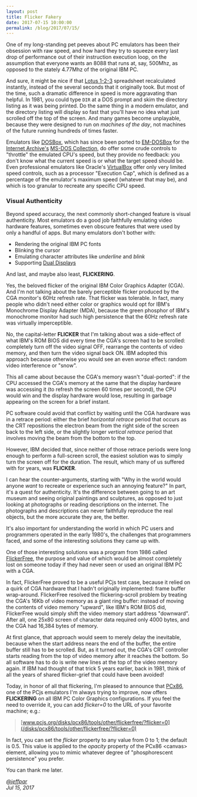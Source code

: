 ```yaml
---
layout: post
title: Flicker Fakery
date: 2017-07-15 10:00:00
permalink: /blog/2017/07/15/
---
```


One of my long-standing pet peeves about PC emulators has been their obsession with raw speed, and how hard they
try to squeeze every last drop of performance out of their instruction execution loop, on the assumption that
everyone wants an 8088 that runs at, say, 500Mhz, as opposed to the stately 4.77Mhz of the original IBM PC.

And sure, it might be nice if that [Lotus 1-2-3](/disks/pcx86/apps/lotus/123/1as/) spreadsheet recalculated instantly,
instead of the several seconds that it originally took.  But most of the time, such a dramatic difference in speed is
more aggravating than helpful.  In 1981, you could type `DIR` at a DOS prompt and skim the directory listing as it was
being printed.  Do the same thing in a modern emulator, and the directory listing will display so fast that you'll have
no idea what just scrolled off the top of the screen.  And many games become unplayable, because they were designed to
run on *machines of the day*, not machines of the future running hundreds of times faster.

Emulators like [DOSBox](https://github.com/Henne/dosbox-svn), which has since been ported to
[EM-DOSBox](https://github.com/dreamlayers/em-dosbox) for the [Internet Archive's](https://archive.org)
[MS-DOS Collection](https://archive.org/details/softwarelibrary_msdos), do offer some crude controls to "throttle"
the emulated CPU's speed, but they provide no feedback: you don't know what the current speed is or what the target
speed should be.  Even professional emulators like Oracle's [VirtualBox](https://www.virtualbox.org/) offer
only very limited speed controls, such as a processor "Execution Cap", which is defined as a percentage of the
emulator's maximum speed (whatever that may be), and which is too granular to recreate any specific CPU speed.

### Visual Authenticity

Beyond speed accuracy, the next commonly short-changed feature is visual authenticity.  Most emulators do a good 
job faithfully emulating video hardware features, sometimes even obscure features that were used by only a handful
of apps.  But many emulators don't bother with:

- Rendering the original IBM PC fonts
- Blinking the cursor
- Emulating character attributes like *underline* and *blink*
- Supporting [Dual Displays](/devices/pcx86/machine/5150/dual/64kb/)

And last, and maybe also least, **FLICKERING**.

Yes, the beloved flicker of the original IBM Color Graphics Adapter (CGA).  And I'm not talking about the
barely perceptible flicker produced by the CGA monitor's 60Hz refresh rate.  That flicker was tolerable.  In fact,
many people who didn't need either color or graphics would opt for IBM's Monochrome Display Adapter (MDA), because
the green phosphor of IBM's monochrome monitor had such high persistence that the 60Hz refresh rate was virtually
imperceptible.

No, the capital-letter **FLICKER** that I'm talking about was a side-effect of what IBM's ROM BIOS did every time the
CGA's screen had to be scrolled: completely turn off the video signal OFF, rearrange the contents of video memory, and
then turn the video signal back ON.  IBM adopted this approach because otherwise you would see an even *worse* effect:
random video interference or "snow".

This all came about because the CGA's memory wasn't "dual-ported": if the CPU accessed the CGA's memory at the same
that the display hardware was accessing it (to refresh the screen 60 times per second), the CPU would win and the
display hardware would lose, resulting in garbage appearing on the screen for a brief instant.

PC software could avoid that conflict by waiting until the CGA hardware was in a retrace period: either the brief
*horizontal retrace* period that occurs as the CRT repositions the electron beam from the right side of the screen
back to the left side, or the slightly longer *vertical retrace* period that involves moving the beam from the bottom
to the top.

However, IBM decided that, since neither of those retrace periods were long enough to perform a full-screen scroll,
the easiest solution was to simply turn the screen off for the duration.  The result, which many of us suffered with
for years, was **FLICKER**.

I can hear the counter-arguments, starting with "Why in the world would anyone *want* to recreate or experience such
an annoying feature?"  In part, it's a quest for authenticity.  It's the difference between going to an art museum
and seeing original paintings and sculptures, as opposed to just looking at photographs or reading descriptions on the
internet.  The photographs and descriptions can never faithfully reproduce the real objects, but the more accurate
they are, the better.

It's also important for understanding the world in which PC users and programmers operated in the early 1980's, the
challenges that programmers faced, and some of the interesting solutions they came up with.

One of those interesting solutions was a program from 1986 called [FlickerFree](/disks/pcx86/tools/other/flickerfree/),
the purpose and value of which would be almost completely lost on someone today if they had never seen or used an original
IBM PC with a CGA.

In fact, FlickerFree proved to be a useful PCjs test case, because it relied on a quirk of CGA hardware that I
hadn't originally implemented: frame buffer wrap-around.  FlickerFree resolved the flickering-scroll problem by
treating the CGA's 16Kb of video memory as a giant ring buffer: instead of moving the contents of video memory
"upward", like IBM's ROM BIOS did, FlickerFree would simply shift the video memory start address "downward".  After
all, one 25x80 screen of character data required only 4000 bytes, and the CGA had 16,384 bytes of memory.

At first glance, that approach would seem to merely delay the inevitable, because when the start address nears
the end of the buffer, the entire buffer still has to be scrolled.  But, as it turned out, the CGA's CRT controller
starts reading from the top of video memory after it reaches the bottom.  So all software has to do is write
new lines at the top of the video memory again.  If IBM had thought of that trick 5 years earlier, back in 1981,
think of all the years of shared flicker-grief that could have been avoided!

Today, in honor of all that flickering, I'm pleased to announce that [PCx86](/devices/pcx86/machine/), one of the
PCjs emulators I'm always trying to improve, now offers **FLICKERING** on all IBM PC Color Graphics configurations.
If you feel the need to override it, you can add *flicker=0* to the URL of your favorite machine; e.g.:

> [www.pcjs.org/disks/pcx86/tools/other/flickerfree/?flicker=0](/disks/pcx86/tools/other/flickerfree/?flicker=0)

In fact, you can set the *flicker* property to any value from 0 to 1; the default is 0.5.  This value is applied to
the *opacity* property of the PCx86 &lt;canvas&gt; element, allowing you to mimic whatever degree of "phosphorescent
persistence" you prefer. 

You can thank me later.

*[@jeffpar](http://twitter.com/jeffpar)*  
*Jul 15, 2017*
